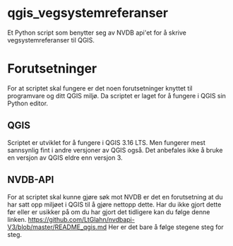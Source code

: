 # qgis_vegsystemreferanser

Et Python script som benytter seg av NVDB api'et for å skrive vegsystemreferanser til QGIS. 

# Forutsetninger

For at scriptet skal fungere er det noen forutsetninger knyttet til programvare og ditt QGIS miljø. Da scriptet er laget for å fungere i QGIS sin Python editor. 

## QGIS

Scriptet er utviklet for å fungere i QGIS 3.16 LTS. Men fungerer mest sannsynlig fint i andre versjoner av QGIS også. Det anbefales ikke å bruke en versjon av QGIS eldre enn versjon 3.

## NVDB-API

For at scriptet skal kunne gjøre søk mot NVDB er det en forutsetning at du har satt opp miljøet i QGIS til å gjøre nettopp dette. Har du ikke gjort dette før eller er usikker på om du har gjort det tidligere kan du følge denne linken. https://github.com/LtGlahn/nvdbapi-V3/blob/master/README_qgis.md Her er det bare å følge stegene steg for steg. 
